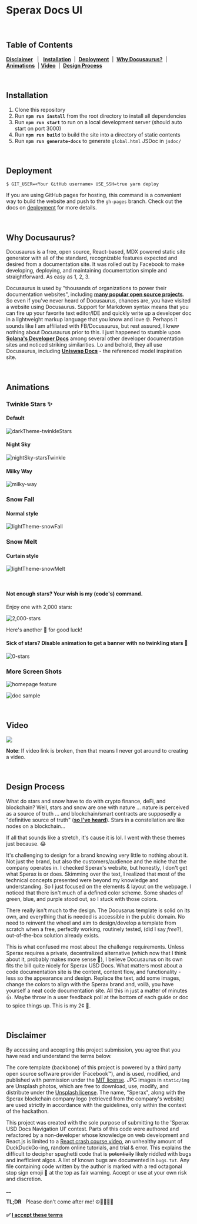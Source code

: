 # Sperax Docs UI

<br/>

## Table of Contents 
**[Disclaimer](#disclaimer)** &nbsp; | &nbsp; **[Installation](#installation)** &nbsp;| &nbsp;**[Deployment](#deployment)** &nbsp;| &nbsp;**[Why Docusaurus?](#why-docusaurus)** &nbsp;| **[Animations](#animations)** &nbsp;| **[Video](#video)** &nbsp;|&nbsp; **[Design Process](#design-process)**

<br/>

## Installation 
1. Clone this repository
2. Run **`npm run install`** from the root directory to install all dependencies
3. Run **`npm run start`** to run on a local development server 
   (should auto start on port 3000)
4. Run **`npm run build`** to build the site into a directory of static contents
5. Run **`npm run generate-docs`** to generate `global.html` JSDoc in `jsdoc/`

<br/>

## Deployment

```
$ GIT_USER=<Your GitHub username> USE_SSH=true yarn deploy
```

If you are using GitHub pages for hosting, this command is a convenient way to build the website and push to the `gh-pages` branch. Check out the docs on [deployment](https://docusaurus.io/docs/deployment) for more details.

<br />

## Why Docusaurus?
   Docusaurus is a free, open source, React-based, MDX powered static site generator with all of the standard, recognizable features expected and desired from a documentation site. It was rolled out by Facebook to make developing, deploying, and maintaining documentation simple and straightforward. As easy as 1, 2, 3. 

  Docusaurus is used by "thousands of organizations to power their documentation websites", including **[many popular open source projects](https://v1.docusaurus.io/en/users)**. So even if you've never heard of Docusaurus, chances are, you have visited a website using Docusaurus. Support for Markdown syntax means that you can fire up your favorite text editor/IDE and quickly write up a developer doc in a lightweight markup language that you know and love 🤓. Perhaps it sounds like I am affiliated with FB/Docusaurus, but rest assured, I knew nothing about Docusaurus prior to this. I just happened to stumble upon **[Solana's Developer Docs](https://docs.solana.com/)** among several other developer documentation sites and noticed striking similarities. Lo and behold, they all use Docusaurus, including **[Uniswap Docs](https://docs.uniswap.org/)** - the referenced model inspiration site.

<br />

## Animations
### Twinkle Stars ✨
#### Default
![darkTheme-twinkleStars](static/screen%20shots/darkTheme-100-twinkleStars.gif)
#### Night Sky
![nightSky-starsTwinkle](static/screen%20shots/nightSky-starsTwinkle.gif)
#### Milky Way
![milky-way](static/screen%20shots/milky%20way.gif)

### Snow Fall 
#### Normal style
![lightTheme-snowFall](static/screen%20shots/lightTheme-snowFall.gif)

### Snow Melt 
#### Curtain style
![lightTheme-snowMelt](static/screen%20shots/lightTheme-snowMelt.gif)

<br/>

#### Not enough stars? Your wish is my (code's) command.

Enjoy one with 2,000 stars:

![2,000-stars](static/screen%20shots/2,000%20stars.png)

Here's another 🌟 for good luck!

#### Sick of stars? Disable animation to get a banner with no twinkling stars 🙁

![0-stars](static/screen%20shots/clear%20banner.png)

### More Screen Shots
![homepage feature](static/screen%20shots/homepage-feature.png)

![doc sample](static/screen%20shots/doc-1.png)


<br />

## Video
<a href="https://rebrand.ly/sperax-docs-ui-demo" target="_blank"><img src="./static/img/misc/video-thumbnail.png" /></a>

**Note**: If video link is broken, then that means I never got around to creating a video.

<br/>

## Design Process
What do stars and snow have to do with crypto finance, deFi, and blockchain? Well, stars and snow are one with nature ... nature is perceived as a source of truth ... and blockchain/smart contracts are supposedly a "definitive source of truth" (**[so I've heard](https://youtube.com/watch?v=EsVVhjv1FT4)**). Stars in a constellation are like nodes on a blockchain...

If all that sounds like a stretch, it's cause it is lol. I went with these themes just because. 😂

It's challenging to design for a brand knowing very little to nothing about it. Not just the brand, but also the customers/audience and the niche that the company operates in. I checked Sperax's website, but honestly, I don't get what Sperax is or does. Skimming over the text, I realized that most of the technical concepts presented were beyond my knowledge and understanding. So I just focused on the elements & layout on the webpage. I noticed that there isn't much of a defined color scheme. Some shades of green, blue, and purple stood out, so I stuck with those colors.

There really isn't much to the design. The Docusarus template is solid on its own, and everything that is needed is accessible in the public domain. No need to reinvent the wheel and aim to design/develop a template from scratch when a free, perfectly working, routinely tested, (did I say *free*?), out-of-the-box solution already exists. 

This is what confused me most about the challenge requirements. Unless Sperax requires a private, decentralized alternative (which now that I think about it, probably makes more sense 🤔), I believe Docusaurus on its own fits the bill quite nicely for Sperax USD Docs. What matters most about a code documentation site is the content, content flow, and functionality - less so the appearance and design. Replace the text, add some images, change the colors to align with the Sperax brand and, voilà, you have yourself a neat code documentation site. All this in just a matter of minutes 👍. Maybe throw in a user feedback poll at the bottom of each guide or doc to spice things up. This is my 2¢ 🙂.

<br/>

## Disclaimer

By accessing and accepting this project submission, you agree that you have read and understand the terms below. 

The core template (backbone) of this project is powered by a third party open source software provider (Facebook™), and is used, modified, and published with permission under the [MIT license](https://github.com/facebook/docusaurus/blob/main/LICENSE). JPG images in `static/img` are Unsplash photos, which are free to download, use, modify, and distribute under the [Unsplash license](https://unsplash.com/license). 
The name, "Sperax", along with the Sperax blockchain company logo (retrieved from the company's website) are used strictly in accordance with the guidelines, only within the context of the hackathon. 

This project was created with the sole purpose of submitting to the 'Sperax USD Docs Navigation UI' contest. Parts of this code were authored and refactored by a non-developer whose knowledge on web development and React.js is limited to a [React crash course video](https://youtube.com/watch?v=sBws8MSXN7A), an unhealthy amount of DuckDuckGo-ing, random online tutorials, and trial & error. This explains the difficult to decipher spaghetti code that is ~~potentially~~ likely riddled with bugs and inefficient algos. A list of known bugs are documented in `bugs.txt`. Any file containing code written by the author is marked with a red octagonal stop sign emoji 🛑 at the top as fair warning. Accept or use at your own risk and discretion. 

__

**TL;DR** &nbsp; Please don't come after me! ☮️🧘🏻‍♀️🙏


#### ✅ [I accept these terms](#table-of-contents)